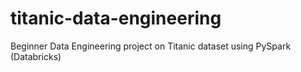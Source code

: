 # titanic-data-engineering
Beginner Data Engineering project on Titanic dataset using PySpark (Databricks)
